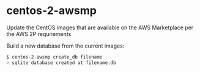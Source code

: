 # centos-2-awsmp
Update the CentOS images that are available on the AWS Marketplace per the AWS 2P requirements

Build a new database from the current images:
```bash
$ centos-2-awsmp create_db filename
> sqlite database created at filename.db
```
